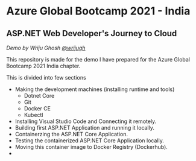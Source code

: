 # Azure Global Bootcamp 2021 - India

## ASP.NET Web Developer's Journey to Cloud

*Demo by Wriju Ghosh [@wrijugh](https://twitter.com/wrijugh)*

This repository is made for the demo I have prepared for the Azure Global Bootcamp 2021 India chapter.

This is divided into few sections
- Making the development machines (installing runtime and tools)
  - Dotnet Core
  - Git
  - Docker CE
  - Kubectl
- Installing Visual Studio Code and Connecting it remotely.
- Building first ASP.NET Application and running it locally.
- Containerzing the ASP.NET Core Application. 
- Testing the containerized ASP.NET Core Application locally.
- Moving this container image to Docker Registry (Dockerhub).
-  

